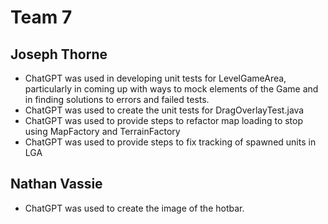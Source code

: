 # Team 7

## Joseph Thorne
* ChatGPT was used in developing unit tests for LevelGameArea, particularly in coming up with ways to mock elements of the Game and in finding solutions to errors and failed tests.
* ChatGPT was used to create the unit tests for DragOverlayTest.java
* ChatGPT was used to provide steps to refactor map loading to stop using MapFactory and TerrainFactory
* ChatGPT was used to provide steps to fix tracking of spawned units in LGA

## Nathan Vassie
* ChatGPT was used to create the image of the hotbar.
